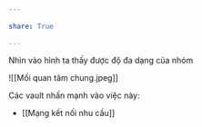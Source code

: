 ---  
share: True  
---  
Nhìn vào hình ta thấy được độ đa dạng của nhóm  
![[Mối quan tâm chung.jpeg]]  
  
Các vault nhấn mạnh vào việc này:  
- [[Mạng kết nối nhu cầu]]  
